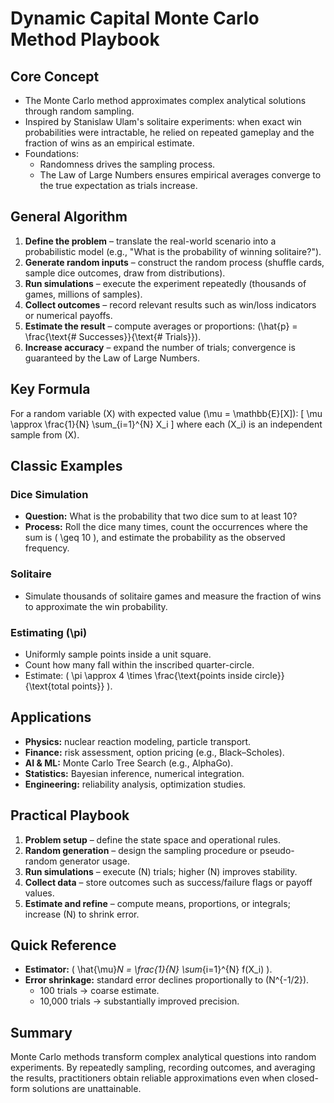 # Dynamic Capital Monte Carlo Method Playbook

## Core Concept
- The Monte Carlo method approximates complex analytical solutions through random sampling.
- Inspired by Stanislaw Ulam's solitaire experiments: when exact win probabilities were intractable, he relied on repeated gameplay and the fraction of wins as an empirical estimate.
- Foundations:
  - Randomness drives the sampling process.
  - The Law of Large Numbers ensures empirical averages converge to the true expectation as trials increase.

## General Algorithm
1. **Define the problem** – translate the real-world scenario into a probabilistic model (e.g., "What is the probability of winning solitaire?").
2. **Generate random inputs** – construct the random process (shuffle cards, sample dice outcomes, draw from distributions).
3. **Run simulations** – execute the experiment repeatedly (thousands of games, millions of samples).
4. **Collect outcomes** – record relevant results such as win/loss indicators or numerical payoffs.
5. **Estimate the result** – compute averages or proportions: \(\hat{p} = \frac{\text{# Successes}}{\text{# Trials}}\).
6. **Increase accuracy** – expand the number of trials; convergence is guaranteed by the Law of Large Numbers.

## Key Formula
For a random variable \(X\) with expected value \(\mu = \mathbb{E}[X]\):
\[
\mu \approx \frac{1}{N} \sum_{i=1}^{N} X_i
\]
where each \(X_i\) is an independent sample from \(X\).

## Classic Examples
### Dice Simulation
- **Question:** What is the probability that two dice sum to at least 10?
- **Process:** Roll the dice many times, count the occurrences where the sum is \( \geq 10 \), and estimate the probability as the observed frequency.

### Solitaire
- Simulate thousands of solitaire games and measure the fraction of wins to approximate the win probability.

### Estimating \(\pi\)
- Uniformly sample points inside a unit square.
- Count how many fall within the inscribed quarter-circle.
- Estimate: \( \pi \approx 4 \times \frac{\text{points inside circle}}{\text{total points}} \).

## Applications
- **Physics:** nuclear reaction modeling, particle transport.
- **Finance:** risk assessment, option pricing (e.g., Black–Scholes).
- **AI & ML:** Monte Carlo Tree Search (e.g., AlphaGo).
- **Statistics:** Bayesian inference, numerical integration.
- **Engineering:** reliability analysis, optimization studies.

## Practical Playbook
1. **Problem setup** – define the state space and operational rules.
2. **Random generation** – design the sampling procedure or pseudo-random generator usage.
3. **Run simulations** – execute \(N\) trials; higher \(N\) improves stability.
4. **Collect data** – store outcomes such as success/failure flags or payoff values.
5. **Estimate and refine** – compute means, proportions, or integrals; increase \(N\) to shrink error.

## Quick Reference
- **Estimator:** \( \hat{\mu}_N = \frac{1}{N} \sum_{i=1}^{N} f(X_i) \).
- **Error shrinkage:** standard error declines proportionally to \(N^{-1/2}\).
  - 100 trials → coarse estimate.
  - 10,000 trials → substantially improved precision.

## Summary
Monte Carlo methods transform complex analytical questions into random experiments. By repeatedly sampling, recording outcomes, and averaging the results, practitioners obtain reliable approximations even when closed-form solutions are unattainable.
